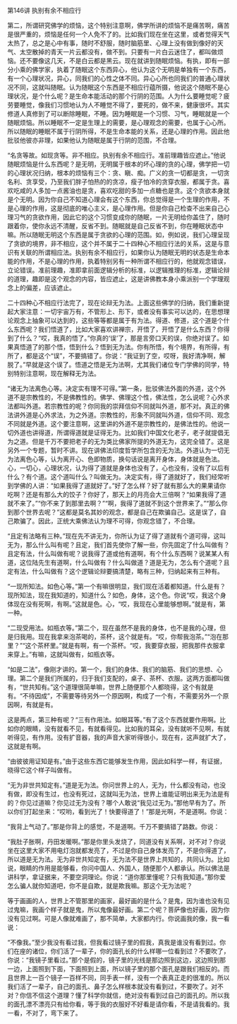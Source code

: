 第146讲 执别有余不相应行

第二，所谓研究佛学的烦恼，这个特别注意啊，佛学所讲的烦恼不是痛苦啊，痛苦是很严重的，烦恼是任何一个人免不了的。比如我们现在坐在这里，或者觉得天气太热了，总之是心中有事，随时不舒服，随时脑筋里、心理上没有做到像好的天气、太空散掉的青天一片云都没有，做不到。只要有一片白云迷住了，都叫做烦恼。还不要像这几天，不是白云都是黑云。现在就讲到随眠烦恼。有执，即有一部分小乘的佛学家，执着了随眠这个东西异心，他认为这个无明是单独有一个东西，有一个心理状况，异心，同我们的心性之体不同。异心心所也同我们的普通心理状况不同，这就叫随眠。认为随眠这个东西是不相应行蕴所摄，他说这个随眠不是心理状况，是个什么呢？是生命本能活动的那个行阴的范围。人为什么要睡觉呢？疲劳要睡觉，像我们习惯地认为人不睡觉不得了，要死的，做不来，健康很坏。其实修道人真修到了可以断除睡眠，不睡。因为睡眠是一个习惯、习气，睡眠就是一个随眠烦恼。所以睡眠不一定是生理上的需要，是心理观念的需要，也属于心心所。所以随眠的睡眠不属于行阴所得，不是生命本能的关系，还是心理的作用。因此他批驳他彼亦非理，如果他认为随眠是属于行阴的范围，不合理。

“名贪等故。如现贪等。非不相应。执别有余不相应行。准前理趣皆应遮止。”他说随眠烦恼是什么东西呢？是无明，无明属于根本的坏心理的贪的心理，佛学把一切的心理状况归纳，根本的烦恼有三个：贪、瞋、痴。广义的贪一切都是贪，一切贪名利、贪享受，乃至我们胖子怕热的的贪凉，瘦子怕冷的贪穿衣服，都属于贪。喜欢吃咸的人多加一点酱油也是贪，喜欢吃甜的多加一点糖也是贪。这个贪欲本身就是个无明。因为你自己不知道心理会有这个东西，你总觉得是一个生理的作用，不是心理的作用，这是彻底的唯心主义，是心理作用。但是你自己检查不出来自己心理习气的贪欲作用，因此它的这个习惯变成你的随眠，一片无明给你盖住了，随时跟着你，使你永远不清醒，反省不到。随眠就是自己反省不到，你在睡眠状态中嘛。所以随眠无明这个东西是属于贪欲的心理的范围。如，例如说，我们心理呈现了贪欲的境界，非不相应，这个并不属于二十四种心不相应行法的关系，这是与意识有关联的所谓相应法。执别有余不相应行，如果你认为随眠无明的状态是生命本能的作用，不是心理的作用，执着特别另有一种所谓不相应行的，他就观念错误，立论错误。准前理趣，准即拿前面逻辑分析的标准，以逻辑推理的标准，逻辑论辩的道理，趣即是这个观念的内容，皆应遮止，这是讲佛教本身小乘派别一个学理观念上的偏差，应该遮止。

二十四种心不相应行法完了，现在论辩无为法。上面这些佛学的归纳，我们重新提起大家注意：一切宇宙万有，不管形上、形下，或者没有事实可以达的，在思想理论观念上抽象可以达到的，这些等等都是属于有为法。得道、修道，这个道是个什么东西呢？我们悟道了，比如大家喜欢讲禅宗，开悟了，开悟了是什么东西？你得到了什么？“哎，我真的悟了。”你真的‘误’了，那是言旁口天的误，你绝对误了。如果真悟道了的那个悟，悟到什么？悟到无为法。你有所悟，有个境界，有所得，有所了，都是这个“误”，不要搞错了。你说：“我证到了空，哎呀，我好清净啊，解脱了。”早就是这个误了。悟道之悟是无为法啊，尤其我们诸位专门学佛的同学，特别特别注意啊，现在解释无为法。

“诸无为法离色心等。决定实有理不可得。”第一条，批驳佛法外面的外道，这个外道不是宗教性的，不是佛教性的。佛学、佛理这个性，佛法性，怎么说呢？心外求法都叫外道。若宗教性的呢？你同我的崇拜信仰不同就叫外道，那不对。真正的佛法讲外道是心外求法，为之外道。宗教性的，形象不同就叫外道，信仰不同、观念不同就是外道。这个要注意啊，这里讲的外道不是宗教性的，是佛法性的。他说一切外道也讲得道，所谓得道就是证得无为。比如我们中国文化老子，老子就提倡无为之道。但是千万不要把老子的无为类比佛家所提的外道无为，这完全错了。这是另外一个专题，暂时不讲。现在讲佛法印度哲学所包含的无为法。外道认为一切无为法离色心等，认为离开心、色即物质，换句话说是离开身体，身体就是色法。心，一切心，心理状况，认为得了道就是身体也没有了，心也没有，没有了以后有什么？有个道。这个道叫什么？叫做无为。决定实有，得了道就好了，我们经常听到学佛的人讲：“如果我得了道就好了。”好了怎么样？好了就有那么大的果果请你吃啊？还是有那么大的饺子？你好了，那天上的月亮会大三倍啊？“如果我得了道就不来了。”“你不来了到那里去啊？”“啊，我得了道就不到这个世界来了。”“那么你到那个世界去呢？”这都是莫名其妙的观念，都是自己在欺骗自己。这是误了，自己欺骗了。因此，正统大乘佛法认为理不可得，你观念错了，不合理。

“且定有法略有三种。”现在先不讲无为，你所认为证了得了道就有个道可得，这叫无为，那么什么叫有呢？且定，我们首先使你了解一些，你先固定了什么叫做有？且定有法，什么叫做有呢？说我得了道或他有道啊，有个什么东西啊？说某某人有道，这位陆先生有道啊，什么叫做有？什么叫做道？道是无为，怎么有个道呢？且定有法，什么叫做有？这个逻辑论辩要搞清楚，略有三种，归纳起来有三种有。

“一现所知法。如色心等。”第一个有嘛很明显，我们现在活着都知道。什么是有？现所知法，现在我知道的，知道什么？如色，身体，这个色。你说“哎，我这个身体现在没有死啊，有啊。”这就是色。心，“哎，我现在心里能够想啊。”就是有，第一种。

“二现受用法。如瓶衣等。”第二个，现在虽然不是我的身体，也不是我的心理，但是归我用。现在我拿来泡茶喝的，茶杯，这个就是有。“哎，你帮我泡茶。”“泡在那里？”“这个茶杯里。”就是有啊，有一个茶杯。“哎，我要穿衣服，把我那件衣服拿来穿上。”有嘛，这就叫做有，如瓶衣等。

“如是二法”，像刚才讲的。第一个，我们的身体、我们的脑筋、我们的思想、心理。第二个是我们所属的，归于我们支配的，桌子、茶杯、衣服。这两方面都叫做有，“世共知有。”这个道理很简单嘛，世界上随便那个人都晓得，这个有就是有。“不待因成”，不需要等待另外一个原因啊，构成了一个有，不需要另外一个原因啊，有就是有。

这是两点，第三种有呢？“三有作用法。如眼耳等。”有了这个东西就要作用啊。比如你的眼睛，没有就看不见，有就看得见。比如我的耳朵，没有就听不见啊，有就听得见，有作用。没有扩音器，我的声音大家听得很小，现在有，这声就扩大了，这就是有啊。

“由彼彼用证知是有。”由于这些东西它能够发生作用，因此如科学一样，有证据，晓得它这个样子叫做有。

“无为非世共知定有。”道是无为法。你问世界上的人，无为，什么都没有动，也没有做，即没有生过，也没有死过，这就叫无为法，世界上谁能证明出来无为法是有的？你见过道嘛？你见过无为没有？哪个人敢说“我见过无为。”那他早有为了。所以你们打起坐来：“哎哟，看到光了！快要得道了！”那是光啊，不是道啊。你说：

“我背上气动了。”那是你背上的感觉，不是道啊。千万不要搞错了路数。你说：

“我肚子胀啊，丹田发暖啊。”那是你里头发烧了，同道没有关系啊，对不对？你说坐在这里大家不用电灯泡就都发亮了，不过是你自己身体发亮了，不是你得道了，所以道是无为法。无为非世共知定有，无为法不是世界上共知的，共同认为。比如说，眼睛的作用是能够看，你问中国人、外国人，随便那个人都承认。所以佛法是讲科学，拿证据来，不要空洞理论。你说：“道你那里懂呢？只有我知道。”那你爱怎么骗人就你知道吧，你不是自欺，就是欺我嘛。那这个无为法呢？

等于画画的人，世界上不管那里的画家，最好画的是什么？是鬼，因为谁也没有见过鬼嘛，我画个样子就是鬼，所以鬼像最好画。第二个呢？菩萨像也好画，因为你没有见过啊。可是人像就难画了，那不简单，大家都内行。你说画我的像，我一看说：

“不像我。”至少我没有看过我，但我看过镜子里的假我，真我是谁没有看到过。你们在座的诸位，你们活了一辈子，你的面孔长的什么样哪一位看到过？不要吹了，你说：“我镜子里看过。”那个是假的，镜子里的光线是那边照到这边，这边照到那一边，上面照到下面，下面照到上面，所以镜子里的那个面孔是跟我们相反的。而且世界上一百个镜子一百样不同，同手表一样，没有一个表真正走的很准的。所以我们活了一辈子，自己的面孔、鼻子怎么样根本就没有看到过，不要吹了。对不对？你信不信这个道理？懂了科学你就信，绝对没有看到过自己的面孔的。所以我的面孔漂不漂亮只有给你看，等于我的衣服好不好看是请你看，不是请我看的。我一看，不对了，弯下来了。
